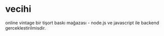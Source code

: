 # vecihi
online vintage bir tişort baskı mağazası - node.js ve javascript ile backend gerceklestirilmisdir.